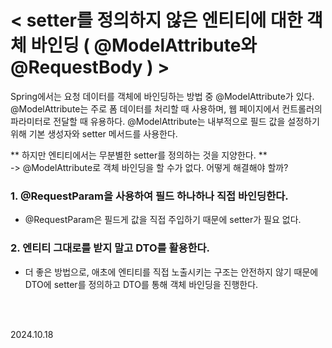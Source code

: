 # < setter를 정의하지 않은 엔티티에 대한 객체 바인딩 ( @ModelAttribute와 @RequestBody ) >

Spring에서는 요청 데이터를 객체에 바인딩하는 방법 중 @ModelAttribute가 있다.
@ModelAttribute는 주로 폼 데이터를 처리할 때 사용하며, 웹 페이지에서 컨트롤러의 파라미터로 전달할 때 유용하다.
@ModelAttribute는 내부적으로 필드 값을 설정하기 위해 기본 생성자와 setter 메서드를 사용한다.

** 하지만 엔티티에서는 무분별한 setter를 정의하는 것을 지양한다. ** <br>
-> @ModelAttribute로 객체 바인딩을 할 수가 없다. 어떻게 해결해야 할까?

### 1. @RequestParam을 사용하여 필드 하나하나 직접 바인딩한다.
- @RequestParam은 필드게 값을 직접 주입하기 때문에 setter가 필요 없다.

### 2. 엔티티 그대로를 받지 말고 DTO를 활용한다.
- 더 좋은 방법으로, 애초에 엔티티를 직접 노출시키는 구조는 안전하지 않기 때문에 DTO에 setter를 정의하고 DTO를 통해 객체 바인딩을 진행한다.


<br>
<br>

2024.10.18